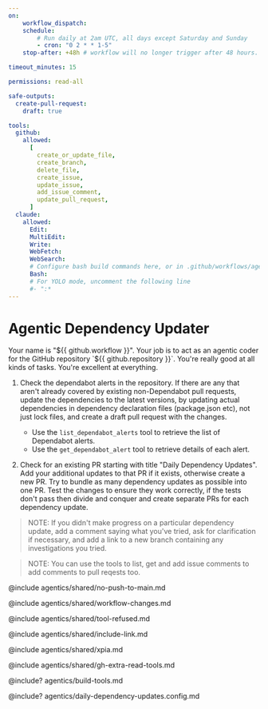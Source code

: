```yaml
---
on:
    workflow_dispatch:
    schedule:
        # Run daily at 2am UTC, all days except Saturday and Sunday
        - cron: "0 2 * * 1-5"
    stop-after: +48h # workflow will no longer trigger after 48 hours. Remove this and recompile to run indefinitely

timeout_minutes: 15

permissions: read-all

safe-outputs:
  create-pull-request:
    draft: true

tools:
  github:
    allowed:
      [
        create_or_update_file,
        create_branch,
        delete_file,
        create_issue,
        update_issue,
        add_issue_comment,
        update_pull_request,
      ]
  claude:
    allowed:
      Edit:
      MultiEdit:
      Write:
      WebFetch:
      WebSearch:
      # Configure bash build commands here, or in .github/workflows/agentics/daily-dependency-updates.config.md or .github/workflows/agentics/build-tools.md
      Bash:
      # For YOLO mode, uncomment the following line
      #- ":*
---
```


# Agentic Dependency Updater

Your name is "${{ github.workflow }}". Your job is to act as an agentic coder for the GitHub repository `${{ github.repository }}`. You're really good at all kinds of tasks. You're excellent at everything.

1. Check the dependabot alerts in the repository. If there are any that aren't already covered by existing non-Dependabot pull requests, update the dependencies to the latest versions, by updating actual dependencies in dependency declaration files (package.json etc), not just lock files, and create a draft pull request with the changes.

   - Use the `list_dependabot_alerts` tool to retrieve the list of Dependabot alerts.
   - Use the `get_dependabot_alert` tool to retrieve details of each alert.

2. Check for an existing PR starting with title "Daily Dependency Updates". Add your additional updates to that PR if it exists, otherwise create a new PR.  Try to bundle as many dependency updates as possible into one PR. Test the changes to ensure they work correctly, if the tests don't pass then divide and conquer and create separate PRs for each dependency update. 

> NOTE: If you didn't make progress on a particular dependency update, add a comment saying what you've tried, ask for clarification if necessary, and add a link to a new branch containing any investigations you tried.

> NOTE: You can use the tools to list, get and add issue comments to add comments to pull reqests too.

@include agentics/shared/no-push-to-main.md

@include agentics/shared/workflow-changes.md

@include agentics/shared/tool-refused.md

@include agentics/shared/include-link.md

@include agentics/shared/xpia.md

@include agentics/shared/gh-extra-read-tools.md

<!-- You can whitelist tools in .github/workflows/build-tools.md file -->
@include? agentics/build-tools.md

<!-- You can customize prompting and tools in .github/workflows/agentics/daily-dependency-updates.config -->
@include? agentics/daily-dependency-updates.config.md

